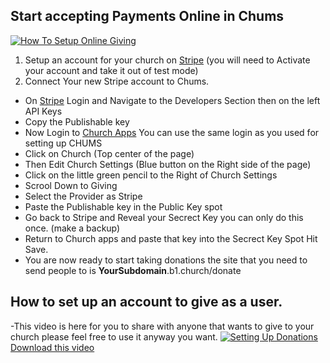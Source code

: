 ## Start accepting Payments Online in Chums

[![How To Setup Online Giving](https://img.youtube.com/vi/M555wWLBEtg/0.jpg)](https://www.youtube.com/watch?v=M555wWLBEtg)

1. Setup an account for your church on [Stripe](https://stripe.com) (you will need to Activate your account and take it  out of test mode)
2. Connect Your new Stripe account to Chums.
- On [Stripe](https://stripe.com) Login and Navigate to the Developers Section then on the left API Keys
- Copy the Publishable key 
- Now Login to [Church Apps](https://churchapps.org/) You can use the same login as you used for setting up CHUMS
- Click on Church (Top center of the page)
- Then Edit Church Settings (Blue button on the Right side of the page)
- Click on the little green pencil to the Right of Church Settings
- Scrool Down to Giving 
- Select the Provider as Stripe 
- Paste the Publishable key in the Public Key spot 
- Go back to Stripe and Reveal your Secrect Key you can only do this once. (make a backup) 
- Return to Church apps and paste that key into the Secrect Key Spot Hit Save.
- You are now ready to start taking donations the site that you need to send people to is **YourSubdomain**.b1.church/donate


## How to set up an account to give as a user.
-This video is here for you to share with anyone that wants to give to your church please feel free to use it anyway you want.
[![Setting Up Donations](https://img.youtube.com/vi/tW8iT-9WuWQ/0.jpg)](https://www.youtube.com/watch?v=tW8iT-9WuWQ)
[Download this video](https://www.dropbox.com/s/1lgwmh2t51lm57c/Setting%20up%20Donations.mp4?dl=0)

